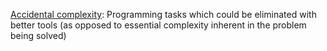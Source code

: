[Accidental complexity](https://en.wikipedia.org/wiki/Accidental_complexity): Programming tasks which could be eliminated with better tools (as opposed to essential complexity inherent in the problem being solved)